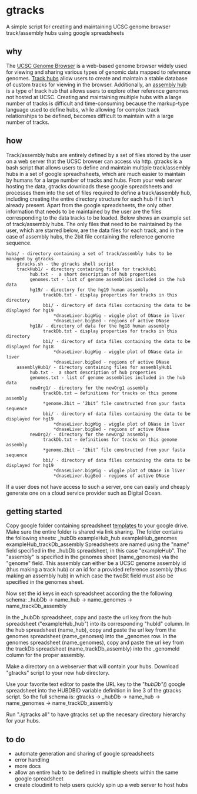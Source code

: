 # gtracks
A simple script for creating and maintaining UCSC genome browser track/assembly hubs using google spreadsheets

## why

The [UCSC Genome Browser](http://genome.ucsc.edu) is a web-based genome browser widely used for viewing and sharing various types of genomic data mapped to reference genomes. [Track hubs](https://genome.ucsc.edu/goldenPath/help/hgTrackHubHelp.html) allow users to create and maintain a stable database of custom tracks for viewing in the browser. Additionally, an [assembly hub](https://genome.ucsc.edu/goldenPath/help/hubQuickStartAssembly.html) is a type of track hub that allows users to explore other reference genomes not hosted at UCSC. Creating and maintaining multiple hubs with a large number of tracks is difficult and time-consuming because the markup-type language used to define hubs, while allowing for complex track relationships to be defined, becomes difficult to maintain with a large number of tracks.

## how

Track/assembly hubs are entirely defined by a set of files stored by the user on a web server that the UCSC browser can access via http. gtracks is a bash script that allows users to define and maintain multiple track/assembly hubs in a set of google spreadhsheets, which are much easier to maintain by humans for a large number of tracks and hubs. From your web server hosting the data, gtracks downloads these google spreadsheets and processes them into the set of files required to define a track/assembly hub, including creating the entire directory structure for each hub if it isn't already present. Apart from the google spreadsheets, the only other information that needs to be maintained by the user are the files corresponding to the data tracks to be loaded. Below shows an example set of track/assembly hubs. The only files that need to be maintained by the user, which are starred below, are the data files for each track, and in the case of assembly hubs, the 2bit file containing the reference genome sequence.

    hubs/ - directory containing a set of track/assembly hubs to be managed by gtracks
        gtracks.sh - the gtracks shell script
        trackHub1/ - directory containing files for trackHub1
             hub.txt -  a short description of hub properties
             genomes.txt - list of genome assemblies included in the hub data
             hg19/ - directory for the hg19 human assembly
                  trackDb.txt - display properties for tracks in this directory
                  bbi/ - directory of data files containing the data to be displayed for hg19
                      *dnaseLiver.bigWig - wiggle plot of DNase in liver
                      *dnaseLiver.bigBed - regions of active DNase
             hg18/ - directory of data for the hg18 human assembly
                  trackDb.txt - display properties for tracks in this directory
                  bbi/ - directory of data files containing the data to be displayed for hg18
                      *dnaseLiver.bigWig - wiggle plot of DNase data in liver
                      *dnaseLiver.bigBed - regions of active DNase
        assemblyHub1/ - directory containing files for assemblyHub1
             hub.txt -  a short description of hub properties
             genomes.txt - list of genome assemblies included in the hub data
             newOrg1/ - directory for the newOrg1 assembly
                  trackDb.txt – definitions for tracks on this genome assembly
                  *genome.2bit – ‘2bit’ file constructed from your fasta sequence
                  bbi/ - directory of data files containing the data to be displayed for hg19
                      *dnaseLiver.bigWig - wiggle plot of DNase in liver
                      *dnaseLiver.bigBed - regions of active DNase
             newOrg2/ - directory for the newOrg2 assembly
                  trackDb.txt – definitions for tracks on this genome assembly
                  *genome.2bit – ‘2bit’ file constructed from your fasta sequence
                  bbi/ - directory of data files containing the data to be displayed for hg19
                      *dnaseLiver.bigWig - wiggle plot of DNase in liver
                      *dnaseLiver.bigBed - regions of active DNase

If a user does not have access to such a server, one can easily and cheaply generate one on a cloud service provider such as Digital Ocean.

## getting started
Copy google folder containing spreadsheet [templates](https://drive.google.com/open?id=0B1_fAUn2NPztODA1TF8wdFZxRkU) to your google drive. Make sure the entire folder is shared via link sharing. The folder contains the following sheets:
    _hubDb
    exampleHub_hub
    exampleHub_genomes
    exampleHub_trackDb_assembly
Spreadsheets are named using the "name" field specified in the \_hubDb spreadsheet, in this case "exampleHub". The "assembly" is specified in the genomes sheet (name_genomes) via the "genome" field. This assembly can either be a UCSC genome assembly id (thus making a track hub) or an id for a provided reference assembly (thus making an assembly hub) in which case the twoBit field must also be specified in the genomes sheet.  

Now set the id keys in each spreadsheet according the the following schema:
    _hubDb -> name_hub -> name_genomes -> name_trackDb_assembly    

In the \_hubDb spreadsheet, copy and paste the url key from the hub spreadsheet ("exampleHub_hub") into its corresponding "hubId" column. In the hub spreadsheet (name_hub), copy and paste the url key from the genomes spreadsheet (name_genomes) into the \_genomes row. In the genomes spreadsheet (name_genomes), copy and paste the url key from the trackDb spreadsheet (name_trackDb_assembly) into the \_genomeId column for the proper assembly. 

Make a directory on a webserver that will contain your hubs. Download "gtracks" script to your new hub directory. 

Use your favorite text editor to paste the URL key to the "_hubDb"(_) google spreadsheet into the HUBDBID variable definition in line 3 of the gtracks script. So the full schema is:
    gtracks -> _hubDb -> name_hub -> name_genomes -> name_trackDb_assembly

Run "./gtracks all" to have gtracks set up the necesary directory hierarchy for your hubs. 


## to do
- automate generation and sharing of google spreadsheets
- error handling
- more docs
- allow an entire hub to be defined in multiple sheets within the same google spreadsheet
- create cloudinit to help users quickly spin up a web server to host hubs
